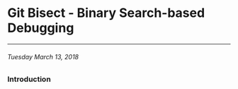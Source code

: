 # Git Bisect - Binary Search-based Debugging
------------

###### Tuesday March 13, 2018

### Introduction

